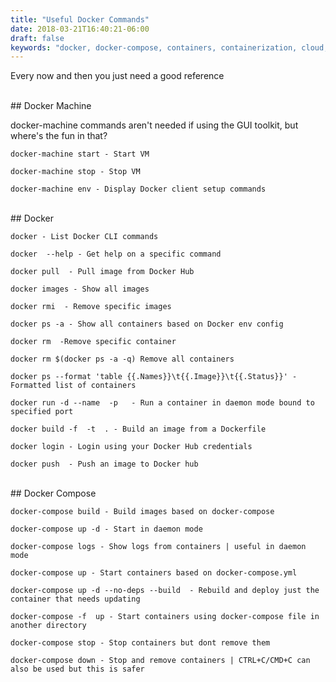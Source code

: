```yaml
---
title: "Useful Docker Commands"
date: 2018-03-21T16:40:21-06:00
draft: false
keywords: "docker, docker-compose, containers, containerization, cloud, vm, redis, microservices, developer, dev, development, software, convenience, article, blog post, blog"
---
```


Every now and then you just need a good reference

<!--more-->

<br>
## Docker Machine

docker-machine commands aren't needed if using the GUI toolkit, but where's the fun in that?

<pre><code class="text">docker-machine start - Start VM

docker-machine stop - Stop VM

docker-machine env - Display Docker client setup commands</code></pre>

<br>
## Docker

<pre><code class="text">docker - List Docker CLI commands

docker <command> --help - Get help on a specific command

docker pull <Name of Image> - Pull image from Docker Hub

docker images - Show all images

docker rmi <ImageID> - Remove specific images

docker ps -a - Show all containers based on Docker env config

docker rm <ContainerID> -Remove specific container

docker rm $(docker ps -a -q) Remove all containers

docker ps --format 'table {{.Names}}\t{{.Image}}\t{{.Status}}' - Formatted list of containers

docker run -d --name <Container Name> -p <External Port:Container Port> <Your Image> - Run a container in daemon mode bound to specified port

docker build -f <Your Dockerfile> -t <Tag Name> . - Build an image from a Dockerfile

docker login - Login using your Docker Hub credentials

docker push <Your Image Name> - Push an image to Docker hub</code></pre>


<br>
## Docker Compose

<pre><code class="text">docker-compose build - Build images based on docker-compose

docker-compose up -d - Start in daemon mode

docker-compose logs - Show logs from containers | useful in daemon mode

docker-compose up - Start containers based on docker-compose.yml

docker-compose up -d --no-deps --build <service_name> - Rebuild and deploy just the container that needs updating

docker-compose -f <Filepath> up - Start containers using docker-compose file in another directory

docker-compose stop - Stop containers but dont remove them

docker-compose down - Stop and remove containers | CTRL+C/CMD+C can also be used but this is safer</code></pre>